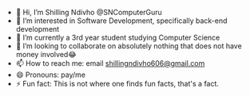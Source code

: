- 👋 Hi, I’m Shilling Ndivho @SNComputerGuru
- 👀 I’m interested in Software Development, specifically back-end development
- 🌱 I’m currently a 3rd year student studying Computer Science
- 💞️ I’m looking to collaborate on absolutely nothing that does not have money involved😂
- 📫 How to reach me: email shillingndivho606@gmail.com
- 😄 Pronouns: pay/me
- ⚡ Fun fact: This is not where one finds fun facts, that's a fact.

<!---
SNComputerGuru/SNComputerGuru is a ✨ special ✨ repository because its `README.md` (this file) appears on your GitHub profile.
You can click the Preview link to take a look at your changes.
--->
